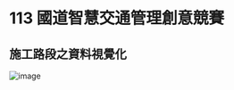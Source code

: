 # 113 國道智慧交通管理創意競賽

## 施工路段之資料視覺化
![image](https://github.com/user-attachments/assets/7d26e38f-2623-4a1e-8e64-44c721f95feb)
